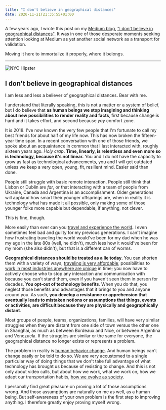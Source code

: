 ```yaml
---
title: "I don't believe in geographical distances"
date: 2020-11-21T21:35:55+01:00
---
```

A few years ago, I wrote this post on my [Medium blog](https://medium.com/@damog), ["I don't believe in geographical distances"](https://medium.com/@damog/i-dont-believe-in-geographical-distances-c8b6a56718ff). It was in one of those desperate moments seeking attention looking at Medium as yet another social network as a transport for validation.

Moving it here to immortalize it properly, where it belongs.

---

![NYC Hipster](https://damog.net/files/pics/nyc-hipster.jpg)

## I don't believe in geographical distances

I am less and less a believer of geographical distances. Bear with me.

I understand that literally speaking, this is not a matter or a system of belief, but I do believe that **as human beings we stop imagining and thinking about new possibilities to render reality and facts**, first because change is hard and it takes effort, and second because _yay_ comfort zone.

It is 2018. I've now known the very few people that I'm fortunate to call my best friends for about half of my life now. This has now broken the fifteen-year time span. In a recent conversation with one of those friends, we spoke about an acquaintance in common that I last interacted with, roughly sixteen years ago. _Holy crap_. **Time, linearly, is relentless and even more so is technology, because it's not linear.** You and I do not have the capacity to grow as fast as technological advancements, you and I will get outdated unless we keep a very open, young, fit, resilient mind. Easier said than done.

People still struggle with basic remote interaction. People still think that Lisbon or Dublin are *far*, or that interacting with a team of people from Ukraine, Canada and Argentina is an accomplishment. Older generations will applaud how smart their younger offsprings are, when in reality it is technology what has made it all possible, only making some of those younger folks more capable but dependable, if anything, not clever.

This is fine, though.

More easily than ever can you [travel and experience the world](https://medium.com/r/?url=https%3A%2F%2Fwww.theatlantic.com%2Finternational%2Farchive%2F2014%2F06%2Fhow-millennials-are-changing-international-travel%2F373007%2F). I even sometimes feel bad and guilty for my previous generations. I can't imagine how frustrating traveling the world would've been for my dad when he was my age in the late 80s (well, he didn't), much less how it would've been for my mom (she also didn't), but that is a different can of worms.

**Geographical distances should be treated as a lie today**. You can shorten them with a variety of ways, [traveling is very affordable](https://medium.com/r/?url=https%3A%2F%2Fwww.nationalreview.com%2F2017%2F01%2Finternational-travel-today-much-easier-cheaper-it-was%2F); possibilities to [work in most industries anywhere are unique](https://medium.com/r/?url=https%3A%2F%2Fwww.nytimes.com%2F2017%2F02%2F15%2Fus%2Fremote-workers-work-from-home.html) in time; you now have to actively choose who to stop any interaction and communication with because you can't stand them, even if you haven't seen them in person for decades. **You opt-out of technology benefits**. When you do that, you neglect those benefits and advantages that it brings to you and anyone around you. As such, **you develop a resistance or apprehension that eventually leads to mistaken notions or assumptions that things, events or activities, are difficult because they are physically and geographically distant**.

Most groups of people, teams, organizations, families, will have very similar struggles when they are distant from one side of town versus the other one in Shanghai, as much as between Bordeaux and Nice, or between Argentina and Venezuela. If the struggles are similar or the same for everyone, the geographical distance no longer exists or represents a problem.

The problem in reality is [human behavior change](https://medium.com/r/?url=https%3A%2F%2Fwww.health.harvard.edu%2Fmind-and-mood%2Fwhy-behavior-change-is-hard-and-why-you-should-keep-trying). And human beings can't change easily or be told to do so. We are very accustomed to a single particular way of doing things that we don't take full advantage of what technology has brought us because of resisting to change. And this is not only about video calls, but about how we work, what we work on, how we adapt our transportation habits, [how we evolve as society](https://medium.com/r/?url=https%3A%2F%2Fwww.sciencedirect.com%2Fscience%2Farticle%2Fpii%2FS1877042814041858).

I personally find great pleasure on proving a lot of those assumptions wrong. And those assumptions are naturally on me as well, as a human being. But self-awareness of your own problem is the first step to improving anything. I therefore greatly enjoy proving myself wrong.



